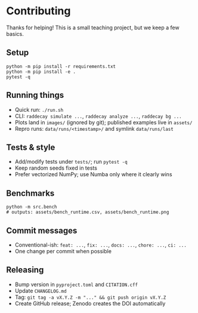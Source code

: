 # Contributing

Thanks for helping! This is a small teaching project, but we keep a few basics.

## Setup
    python -m pip install -r requirements.txt
    python -m pip install -e .
    pytest -q

## Running things
- Quick run: `./run.sh`
- CLI: `raddecay simulate ...`, `raddecay analyze ...`, `raddecay bg ...`
- Plots land in `images/` (ignored by git); published examples live in `assets/`
- Repro runs: `data/runs/<timestamp>/` and symlink `data/runs/last`

## Tests & style
- Add/modify tests under `tests/`; run `pytest -q`
- Keep random seeds fixed in tests
- Prefer vectorized NumPy; use Numba only where it clearly wins

## Benchmarks
    python -m src.bench
    # outputs: assets/bench_runtime.csv, assets/bench_runtime.png

## Commit messages
- Conventional-ish: `feat: ...`, `fix: ...`, `docs: ...`, `chore: ...`, `ci: ...`
- One change per commit when possible

## Releasing
- Bump version in `pyproject.toml` and `CITATION.cff`
- Update `CHANGELOG.md`
- Tag: `git tag -a vX.Y.Z -m "..." && git push origin vX.Y.Z`
- Create GitHub release; Zenodo creates the DOI automatically
